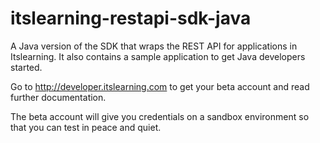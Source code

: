 # itslearning-restapi-sdk-java

A Java version of the SDK that wraps the REST API for applications in Itslearning.
It also contains a sample application to get Java developers started.

Go to http://developer.itslearning.com to get your beta account and read further documentation. 

The beta account will give you credentials on a sandbox environment so that you can test in peace and quiet.
